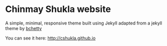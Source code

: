 # Chinmay Shukla website

A simple, minimal, responsive theme built using Jekyll adapted from a jekyll theme by [bchetty](https://github.com/bchetty/jekyllBasic)

You can see it here: http://cshukla.github.io
